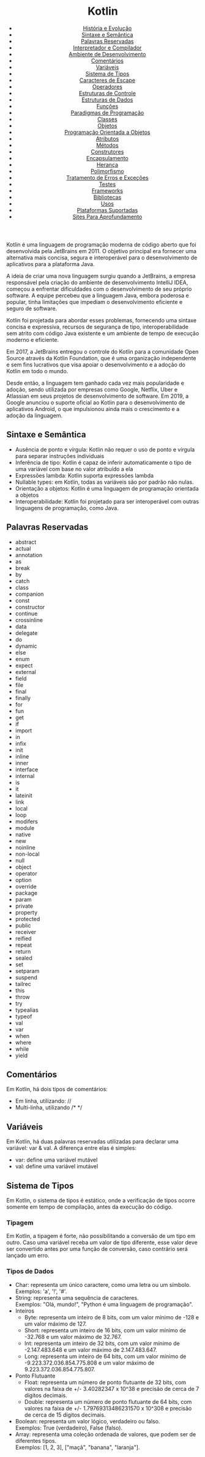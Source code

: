 <header>
  <h1>Kotlin</h1>
  <nav>
    <ul>
      <li><a href="#História e Evolução">História e Evolução</a></li>
      <li><a href="#Sintaxe e Semântica">Sintaxe e Semântica</a></li>
      <li><a href="#Palavras Reservadas">Palavras Reservadas</a></li>
      <li><a href="#Interpretador e Compilador">Interpretador e Compilador</a></li>
      <li><a href="#Ambiente de Desenvolvimento">Ambiente de Desenvolvimento</a></li>
      <li><a href="#Comentários">Comentários</a></li>
      <li><a href="#Variáveis">Variáveis</a></li>
      <li><a href="#Sistema de Tipos">Sistema de Tipos</a></li>
      <li><a href="#Caracteres de Escape">Caracteres de Escape</a></li>
      <li><a href="#Operadores">Operadores</a></li>
      <li><a href="#Estruturas de Controle">Estruturas de Controle</a></li>
      <li><a href="#Estruturas de Dados">Estruturas de Dados</a></li>
      <li><a href="#Funções">Funções</a></li>
      <li><a href="#Paradigmas de Programação">Paradigmas de Programação</a></li>
      <li><a href="#Classes">Classes</a></li>
      <li><a href="#Objetos">Objetos</a></li>
      <li><a href="#Programação Orientada a Objetos">Programação Orientada a Objetos</a></li>
      <li><a href="#Atributos">Atributos</a></li>
      <li><a href="#Métodos">Métodos</a></li>
      <li><a href="#Construtores">Construtores</a></li>
      <li><a href="#Encapsulamento">Encapsulamento</a></li>
      <li><a href="#Herança">Herança</a></li>
      <li><a href="#Polimorfismo">Polimorfismo</a></li>
      <li><a href="#Tratamento de Erros e Exceções">Tratamento de Erros e Exceções</a></li>
      <li><a href="#Testes">Testes</a></li>
      <li><a href="#Frameworks">Frameworks</a></li>
      <li><a href="#Bibliotecas">Bibliotecas</a></li>
      <li><a href="#Linguagens de Programação e Seus Usos">Usos</a></li>
      <li><a href="#Plataformas Suportadas">Plataformas Suportadas</a></li>
      <li><a href="#Sites Para Aprofundamento">Sites Para Aprofundamento</a></li>
    </ul>
  </nav>
</header>

<main>
  <section id="História e Evolução">
    <article>
      <h2></h2>
      <p>Kotlin é uma linguagem de programação moderna de código aberto que foi desenvolvida pela JetBrains em 2011. O objetivo principal era fornecer uma alternativa mais concisa, segura e interoperável para o desenvolvimento de aplicativos para a plataforma Java.</p>
      <p>A ideia de criar uma nova linguagem surgiu quando a JetBrains, a empresa responsável pela criação do ambiente de desenvolvimento IntelliJ IDEA, começou a enfrentar dificuldades com o desenvolvimento de seu próprio software. A equipe percebeu que a linguagem Java, embora poderosa e popular, tinha limitações que impediam o desenvolvimento eficiente e seguro de software.</p>
      <p>Kotlin foi projetada para abordar esses problemas, fornecendo uma sintaxe concisa e expressiva, recursos de segurança de tipo, interoperabilidade sem atrito com código Java existente e um ambiente de tempo de execução moderno e eficiente.</p>
      <p>Em 2017, a JetBrains entregou o controle do Kotlin para a comunidade Open Source através da Kotlin Foundation, que é uma organização independente e sem fins lucrativos que visa apoiar o desenvolvimento e a adoção do Kotlin em todo o mundo.</p>
      <p>Desde então, a linguagem tem ganhado cada vez mais popularidade e adoção, sendo utilizada por empresas como Google, Netflix, Uber e Atlassian em seus projetos de desenvolvimento de software. Em 2019, a Google anunciou o suporte oficial ao Kotlin para o desenvolvimento de aplicativos Android, o que impulsionou ainda mais o crescimento e a adoção da linguagem.</p>
    </article>
  </section>
  <section id="Sintaxe e Semântica">
    <article>
      <h2>Sintaxe e Semântica</h2>
      <p></p>
      <ul>
        <li>Ausência de ponto e vírgula: Kotlin não requer o uso de ponto e vírgula para separar instruções individuais</li>
        <li>Inferência de tipo: Kotlin é capaz de inferir automaticamente o tipo de uma variável com base no valor atribuído a ela</li>
        <li>Expressões lambda: Kotlin suporta expressões lambda</li>
        <li>Nullable types: em Kotlin, todas as variáveis são por padrão não nulas.</li>
        <li>Orientação a objetos: Kotlin é uma linguagem de programação orientada a objetos</li>
        <li>Interoperabilidade: Kotlin foi projetado para ser interoperável com outras linguagens de programação, como Java.</li>
      </ul>
    </article>
  </section>
  <section id="Palavras Reservadas">
    <article>
      <h2>Palavras Reservadas</h2>
      <ul>
        <li>abstract</li>
        <li>actual</li>
        <li>annotation</li>
        <li>as</li>
        <li>break</li>
        <li>by</li>
        <li>catch</li>
        <li>class</li>
        <li>companion</li>
        <li>const</li>
        <li>constructor</li>
        <li>continue</li>
        <li>crossinline</li>
        <li>data</li>
        <li>delegate</li>
        <li>do</li>
        <li>dynamic</li>
        <li>else</li>
        <li>enum</li>
        <li>expect</li>
        <li>external</li>
        <li>field</li>
        <li>file</li>
        <li>final</li>
        <li>finally</li>
        <li>for</li>
        <li>fun</li>
        <li>get</li>
        <li>if</li>
        <li>import</li>
        <li>in</li>
        <li>infix</li>
        <li>init</li>
        <li>inline</li>
        <li>inner</li>
        <li>interface</li>
        <li>internal</li>
        <li>is</li>
        <li>it</li>
        <li>lateinit</li>
        <li>link</li>
        <li>local</li>
        <li>loop</li>
        <li>modifers</li>
        <li>module</li>
        <li>native</li>
        <li>new</li>
        <li>noinline</li>
        <li>non-local</li>
        <li>null</li>
        <li>object</li>
        <li>operator</li>
        <li>option</li>
        <li>override</li>
        <li>package</li>
        <li>param</li>
        <li>private</li>
        <li>property</li>
        <li>protected</li>
        <li>public</li>
        <li>receiver</li>
        <li>reified</li>
        <li>repeat</li>
        <li>return</li>
        <li>sealed</li>
        <li>set</li>
        <li>setparam</li>
        <li>suspend</li>
        <li>tailrec</li>
        <li>this</li>
        <li>throw</li>
        <li>try</li>
        <li>typealias</li>
        <li>typeof</li>
        <li>val</li>
        <li>var</li>
        <li>when</li>
        <li>where</li>
        <li>while</li>
        <li>yield</li>
      </ul>
    </article>
  </section>
  <section id="">
    <article>
      <h2></h2>
      <p></p>
    </article>
  </section>
  <section id="">
    <article>
      <h2></h2>
      <p></p>
    </article>
  </section>
  <section id="Comentários">
    <article>
      <h2>Comentários</h2>
      <p>Em Kotlin, há dois tipos de comentários:</p>
      <ul>
        <li>Em linha, utilizando: //</li>
        <li>Multi-linha, utilizando /* */</li>
      </ul>
    </article>
  </section>
  <section id="Variáveis">
    <article>
      <h2>Variáveis</h2>
      <p>Em Kotlin, há duas palavras reservadas utilizadas para declarar uma variável: var & val. A diferença entre elas é simples:</p>
      <ul>
        <li>var: define uma variável mutável</li>
        <li>val: define uma variável imutável</li>
      </ul>
    </article>
  </section>
  <section id="Sistema de Tipos">
    <article>
      <h2>Sistema de Tipos</h2>
      <p>Em Kotlin, o sistema de tipos é estático, onde a verificação de tipos ocorre somente em tempo de compilação, antes da execução do código.</p>
      <article>
        <h3>Tipagem</h3>
        <p>Em Kotlin, a tipagem é forte, não possibilitando a conversão de um tipo em outro. Caso uma variável receba um valor de tipo diferente, esse valor deve ser convertido antes por uma função de conversão, caso contrário será lançado um erro.</p>
      </article>
      <article>
        <h3>Tipos de Dados</h3>
        <ul>
          <li>Char: representa um único caractere, como uma letra ou um símbolo. <br> Exemplos: 'a', '!', '#'.</li>
          <li>String: representa uma sequência de caracteres. <br> Exemplos: "Olá, mundo!", "Python é uma linguagem de programação".</li>
          <li>Inteiros
            <ul>
              <li>Byte: representa um inteiro de 8 bits, com um valor mínimo de -128 e um valor máximo de 127.</li>
              <li>Short: representa um inteiro de 16 bits, com um valor mínimo de -32.768 e um valor máximo de 32.767.</li>
              <li>Int: representa um inteiro de 32 bits, com um valor mínimo de -2.147.483.648 e um valor máximo de 2.147.483.647.</li>
              <li>Long: representa um inteiro de 64 bits, com um valor mínimo de -9.223.372.036.854.775.808 e um valor máximo de 9.223.372.036.854.775.807.</li>
            </ul>
          </li>
          <li>Ponto Flutuante
            <ul>
              <li>Float: representa um número de ponto flutuante de 32 bits, com valores na faixa de +/- 3.40282347 x 10^38 e precisão de cerca de 7 dígitos decimais.</li>
              <li>Double: representa um número de ponto flutuante de 64 bits, com valores na faixa de +/- 1.79769313486231570 x 10^308 e precisão de cerca de 15 dígitos decimais.</li>
            </ul>
          </li>
          <li>Boolean: representa um valor lógico, verdadeiro ou falso. <br> Exemplos: True (verdadeiro), False (falso).</li>
          <li>Array: representa uma coleção ordenada de valores, que podem ser de diferentes tipos. <br> Exemplos: [1, 2, 3], ["maçã", "banana", "laranja"].</li>
        </ul>
      </article>
    </article>
  </section>
</main>